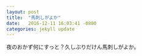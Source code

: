 ```yaml
---
layout: post
title:  "馬刺しがよか"
date:   2016-12-11 16:03:41 -0800
categories: jekyll update
---
```


夜のおかず何にすっと？久しぶりだけん馬刺しがよか。